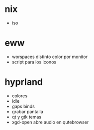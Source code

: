 # nix 
* iso

# eww 
- worspaces distinto color por monitor
- script para los iconos

# hyprland
- colores
- idle
- gaps binds
- grabar pantalla
- qt y gtk temas
- xgd-open abre audio en qutebrowser
